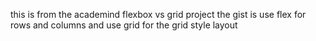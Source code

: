 this is from the academind flexbox vs grid project the gist is use flex for rows and columns and use grid for the grid style layout
